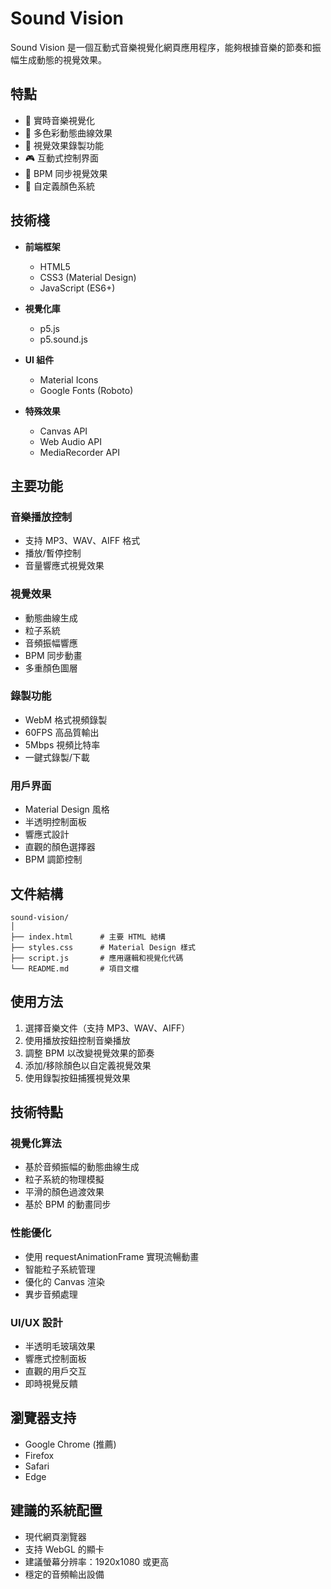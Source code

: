 # Sound Vision

Sound Vision 是一個互動式音樂視覺化網頁應用程序，能夠根據音樂的節奏和振幅生成動態的視覺效果。

## 特點

- 🎵 實時音樂視覺化
- 🎨 多色彩動態曲線效果
- 🎥 視覺效果錄製功能
- 🎮 互動式控制界面
- 🎯 BPM 同步視覺效果
- 🌈 自定義顏色系統

## 技術棧

- **前端框架**
  - HTML5
  - CSS3 (Material Design)
  - JavaScript (ES6+)

- **視覺化庫**
  - p5.js
  - p5.sound.js

- **UI 組件**
  - Material Icons
  - Google Fonts (Roboto)

- **特殊效果**
  - Canvas API
  - Web Audio API
  - MediaRecorder API

## 主要功能

### 音樂播放控制
- 支持 MP3、WAV、AIFF 格式
- 播放/暫停控制
- 音量響應式視覺效果

### 視覺效果
- 動態曲線生成
- 粒子系統
- 音頻振幅響應
- BPM 同步動畫
- 多重顏色圖層

### 錄製功能
- WebM 格式視頻錄製
- 60FPS 高品質輸出
- 5Mbps 視頻比特率
- 一鍵式錄製/下載

### 用戶界面
- Material Design 風格
- 半透明控制面板
- 響應式設計
- 直觀的顏色選擇器
- BPM 調節控制

## 文件結構

```
sound-vision/
│
├── index.html      # 主要 HTML 結構
├── styles.css      # Material Design 樣式
├── script.js       # 應用邏輯和視覺化代碼
└── README.md       # 項目文檔
```

## 使用方法

1. 選擇音樂文件（支持 MP3、WAV、AIFF）
2. 使用播放按鈕控制音樂播放
3. 調整 BPM 以改變視覺效果的節奏
4. 添加/移除顏色以自定義視覺效果
5. 使用錄製按鈕捕獲視覺效果

## 技術特點

### 視覺化算法
- 基於音頻振幅的動態曲線生成
- 粒子系統的物理模擬
- 平滑的顏色過渡效果
- 基於 BPM 的動畫同步

### 性能優化
- 使用 requestAnimationFrame 實現流暢動畫
- 智能粒子系統管理
- 優化的 Canvas 渲染
- 異步音頻處理

### UI/UX 設計
- 半透明毛玻璃效果
- 響應式控制面板
- 直觀的用戶交互
- 即時視覺反饋

## 瀏覽器支持

- Google Chrome (推薦)
- Firefox
- Safari
- Edge

## 建議的系統配置

- 現代網頁瀏覽器
- 支持 WebGL 的顯卡
- 建議螢幕分辨率：1920x1080 或更高
- 穩定的音頻輸出設備
